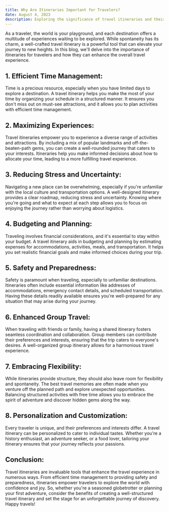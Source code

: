 ```yaml
---
title: Why Are Itineraries Important for Travelers?
date: August 4, 2023
description: Exploring the significance of travel itineraries and their benefits in enhancing travel experiences.
---
```


As a traveler, the world is your playground, and each destination offers a multitude of experiences waiting to be explored. While spontaneity has its charm, a well-crafted travel itinerary is a powerful tool that can elevate your journey to new heights. In this blog, we'll delve into the importance of itineraries for travelers and how they can enhance the overall travel experience.

## **1. Efficient Time Management:**

Time is a precious resource, especially when you have limited days to explore a destination. A travel itinerary helps you make the most of your time by organizing your schedule in a structured manner. It ensures you don't miss out on must-see attractions, and it allows you to plan activities with efficient time management.

## **2. Maximizing Experiences:**

Travel itineraries empower you to experience a diverse range of activities and attractions. By including a mix of popular landmarks and off-the-beaten-path gems, you can create a well-rounded journey that caters to your interests. Itineraries help you make informed decisions about how to allocate your time, leading to a more fulfilling travel experience.

## **3. Reducing Stress and Uncertainty:**

Navigating a new place can be overwhelming, especially if you're unfamiliar with the local culture and transportation options. A well-designed itinerary provides a clear roadmap, reducing stress and uncertainty. Knowing where you're going and what to expect at each step allows you to focus on enjoying the journey rather than worrying about logistics.

## **4. Budgeting and Planning:**

Traveling involves financial considerations, and it's essential to stay within your budget. A travel itinerary aids in budgeting and planning by estimating expenses for accommodations, activities, meals, and transportation. It helps you set realistic financial goals and make informed choices during your trip.

## **5. Safety and Preparedness:**

Safety is paramount when traveling, especially to unfamiliar destinations. Itineraries often include essential information like addresses of accommodations, emergency contact details, and scheduled transportation. Having these details readily available ensures you're well-prepared for any situation that may arise during your journey.

## **6. Enhanced Group Travel:**

When traveling with friends or family, having a shared itinerary fosters seamless coordination and collaboration. Group members can contribute their preferences and interests, ensuring that the trip caters to everyone's desires. A well-organized group itinerary allows for a harmonious travel experience.

## **7. Embracing Flexibility:**

While itineraries provide structure, they should also leave room for flexibility and spontaneity. The best travel memories are often made when you venture off the planned path and explore unexpected opportunities. Balancing structured activities with free time allows you to embrace the spirit of adventure and discover hidden gems along the way.

## **8. Personalization and Customization:**

Every traveler is unique, and their preferences and interests differ. A travel itinerary can be personalized to cater to individual tastes. Whether you're a history enthusiast, an adventure seeker, or a food lover, tailoring your itinerary ensures that your journey reflects your passions.

## **Conclusion:**

Travel itineraries are invaluable tools that enhance the travel experience in numerous ways. From efficient time management to providing safety and preparedness, itineraries empower travelers to explore the world with confidence and joy. So, whether you're a seasoned globetrotter or planning your first adventure, consider the benefits of creating a well-structured travel itinerary and set the stage for an unforgettable journey of discovery. Happy travels!
